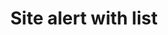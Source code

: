 ---
layout: pattern
categories: [patterns, site-alert]
title: Site alert with list
type: [detail-page]
permalink: /patterns/site-alert/site-alert-list/
overview: Lorem ipsum dolor sit amet, consectetur adipiscing elit, sed do eiusmod tempor incididunt ut labore et dolore magna aliqua. Interdum velit euismod in pellentesque. 
description: |
    
usa-link: "https://designsystem.digital.gov/components/site-alert/"
specification: |
#spec:
alert-type: list
### options: slim, no-header, no-icon, list
alert-color: emergency
### options: emergency, info
alert-title: Alert message with list
alert-list:
  - text: Alert message, and 
    linkText: a link.
    link: /
  - text: Alert message, and 
    linkText: another link.
    link: / 
yml: |
  
  alert-type: list
  ### options: 
    ### slim
    ### no-header
    ### no-icon
    ### list
  alert-color: emergency
  ### options: 
    ### emergency
    ### info
  alert-title: Alert message with list
  alert-list:
  - text: Alert message, and
    linkText: a link. 
    link: /
  - text: Alert message, and 
    linkText: another link.
    link: /
    

jekyll: |

  "{% include patterns/site-alert/site-alert-no-header.md %}"
### Paths to view design and code... 
## designimg: can be used to show an image of the design until a coded version can be created. The htmlpath & csspath should be located in the pattens folder. Read more about creating coded components in /docs/creating-patterns 
# designimg: 
htmlexcerpt: patterns/site-alert/site-alert-list-info.md
htmlpath: patterns/site-alert/site-alert-list.md
csspath: patterns/site-alert/index.scss
---